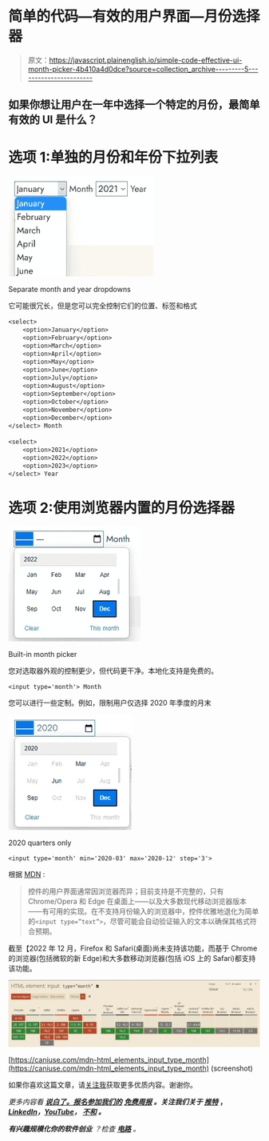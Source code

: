 # 简单的代码—有效的用户界面—月份选择器

> 原文：<https://javascript.plainenglish.io/simple-code-effective-ui-month-picker-4b410a4d0dce?source=collection_archive---------5----------------------->

## 如果你想让用户在一年中选择一个特定的月份，最简单有效的 UI 是什么？

# 选项 1:单独的月份和年份下拉列表

![](img/e14746a30756ad4d3a32b036ff458a1f.png)

Separate month and year dropdowns

它可能很冗长，但是您可以完全控制它们的位置、标签和格式

```
<select>
    <option>January</option>
    <option>February</option>
    <option>March</option>
    <option>April</option>
    <option>May</option>
    <option>June</option>
    <option>July</option>
    <option>August</option>
    <option>September</option>
    <option>October</option>
    <option>November</option>
    <option>December</option>
</select> Month

<select>
    <option>2021</option>
    <option>2022</option>
    <option>2023</option>
</select> Year
```

# 选项 2:使用浏览器内置的月份选择器

![](img/8618f646d1c9d626b8fad0f0c661ddf4.png)

Built-in month picker

您对选取器外观的控制更少，但代码更干净。本地化支持是免费的。

```
<input type='month'> Month
```

您可以进行一些定制。例如，限制用户仅选择 2020 年季度的月末

![](img/4da322864ae9f6df6112ba088b598003.png)

2020 quarters only

```
<input type='month' min='2020-03' max='2020-12' step='3'>
```

根据 [MDN](https://developer.mozilla.org/en-US/docs/Web/HTML/Element/input/month) :

> 控件的用户界面通常因浏览器而异；目前支持是不完整的，只有 Chrome/Opera 和 Edge 在桌面上——以及大多数现代移动浏览器版本——有可用的实现。在不支持月份输入的浏览器中，控件优雅地退化为简单的`<input type=”text”>`，尽管可能会自动验证输入的文本以确保其格式符合预期。

截至【2022 年 12 月，Firefox 和 Safari(桌面)尚未支持该功能，而基于 Chrome 的浏览器(包括微软的新 Edge)和大多数移动浏览器(包括 iOS 上的 Safari)都支持该功能。

![](img/adbddfe940bc5f9f93841f43a6a0d318.png)

[https://caniuse.com/mdn-html_elements_input_type_month](https://caniuse.com/mdn-html_elements_input_type_month) (screenshot)

如果你喜欢这篇文章，请[关注我](https://medium.com/@geraldnguyen)获取更多优质内容。谢谢你。

*更多内容看* [***说白了。报名参加我们的***](https://plainenglish.io/) **[***免费周报***](http://newsletter.plainenglish.io/) *。关注我们关于* [***推特***](https://twitter.com/inPlainEngHQ) ，[***LinkedIn***](https://www.linkedin.com/company/inplainenglish/)*，*[***YouTube***](https://www.youtube.com/channel/UCtipWUghju290NWcn8jhyAw)*，* [***不和***](https://discord.gg/GtDtUAvyhW) ***。*****

***有兴趣规模化你的软件创业*** *？检查* [***电路***](https://circuit.ooo?utm=publication-post-cta) *。*
